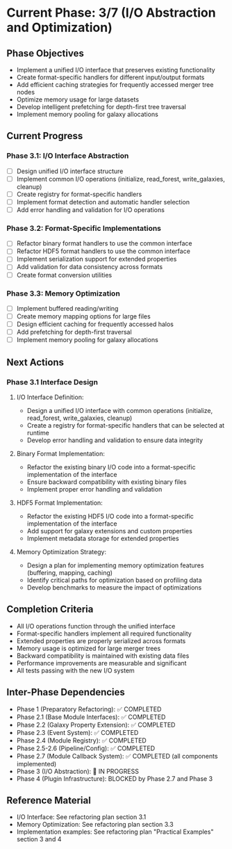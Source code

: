 <!-- Purpose: Current project phase context -->
<!-- Update Rules:
- 500-word limit! 
- Include: 
  • Phase objectives
  • Current progress as a checklist (keep short)
  • Next actions (more detail - 2-3 sentences)
  • Completion criteria 
  • Inter-phase dependencies
- At major phase completion archive as phase-[X].md and refresh for next phase
-->

# Current Phase: 3/7 (I/O Abstraction and Optimization)

## Phase Objectives
- Implement a unified I/O interface that preserves existing functionality
- Create format-specific handlers for different input/output formats
- Add efficient caching strategies for frequently accessed merger tree nodes
- Optimize memory usage for large datasets
- Develop intelligent prefetching for depth-first tree traversal
- Implement memory pooling for galaxy allocations

## Current Progress

### Phase 3.1: I/O Interface Abstraction
- [ ] Design unified I/O interface structure
- [ ] Implement common I/O operations (initialize, read_forest, write_galaxies, cleanup)
- [ ] Create registry for format-specific handlers
- [ ] Implement format detection and automatic handler selection
- [ ] Add error handling and validation for I/O operations

### Phase 3.2: Format-Specific Implementations
- [ ] Refactor binary format handlers to use the common interface
- [ ] Refactor HDF5 format handlers to use the common interface
- [ ] Implement serialization support for extended properties
- [ ] Add validation for data consistency across formats
- [ ] Create format conversion utilities

### Phase 3.3: Memory Optimization
- [ ] Implement buffered reading/writing
- [ ] Create memory mapping options for large files
- [ ] Design efficient caching for frequently accessed halos
- [ ] Add prefetching for depth-first traversal
- [ ] Implement memory pooling for galaxy allocations

## Next Actions

### Phase 3.1 Interface Design
1. I/O Interface Definition:
   - Design a unified I/O interface with common operations (initialize, read_forest, write_galaxies, cleanup)
   - Create a registry for format-specific handlers that can be selected at runtime
   - Develop error handling and validation to ensure data integrity

2. Binary Format Implementation:
   - Refactor the existing binary I/O code into a format-specific implementation of the interface
   - Ensure backward compatibility with existing binary files
   - Implement proper error handling and validation

3. HDF5 Format Implementation:
   - Refactor the existing HDF5 I/O code into a format-specific implementation of the interface
   - Add support for galaxy extensions and custom properties
   - Implement metadata storage for extended properties

4. Memory Optimization Strategy:
   - Design a plan for implementing memory optimization features (buffering, mapping, caching)
   - Identify critical paths for optimization based on profiling data
   - Develop benchmarks to measure the impact of optimizations

## Completion Criteria
- All I/O operations function through the unified interface
- Format-specific handlers implement all required functionality
- Extended properties are properly serialized across formats
- Memory usage is optimized for large merger trees
- Backward compatibility is maintained with existing data files
- Performance improvements are measurable and significant
- All tests passing with the new I/O system

## Inter-Phase Dependencies
- Phase 1 (Preparatory Refactoring): ✅ COMPLETED
- Phase 2.1 (Base Module Interfaces): ✅ COMPLETED
- Phase 2.2 (Galaxy Property Extension): ✅ COMPLETED
- Phase 2.3 (Event System): ✅ COMPLETED
- Phase 2.4 (Module Registry): ✅ COMPLETED
- Phase 2.5-2.6 (Pipeline/Config): ✅ COMPLETED
- Phase 2.7 (Module Callback System): ✅ COMPLETED (all components implemented)
- Phase 3 (I/O Abstraction): 🔄 IN PROGRESS
- Phase 4 (Plugin Infrastructure): BLOCKED by Phase 2.7 and Phase 3

## Reference Material
- I/O Interface: See refactoring plan section 3.1
- Memory Optimization: See refactoring plan section 3.3
- Implementation examples: See refactoring plan "Practical Examples" section 3 and 4